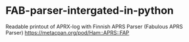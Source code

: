 # FAB-parser-intergated-in-python
Readable printout of APRX-log with Finnish APRS Parser (Fabulous APRS Parser)
https://metacpan.org/pod/Ham::APRS::FAP
